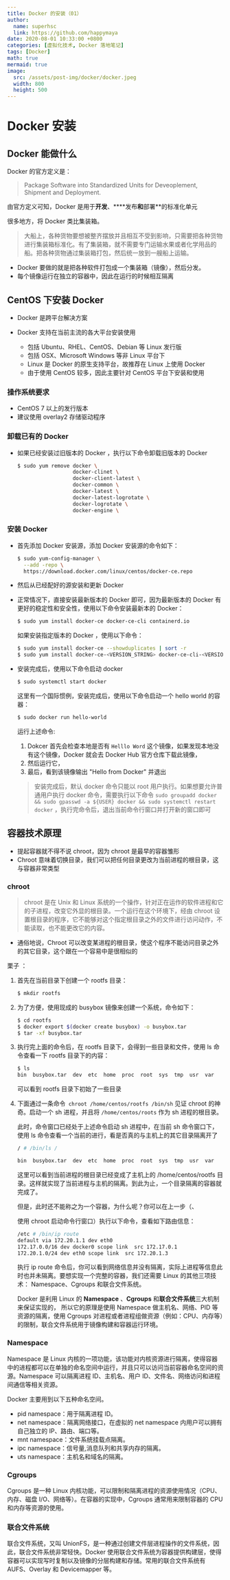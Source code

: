 ```yaml
---
title: Docker 的安装（01）
author:
  name: superhsc
  link: https://github.com/happymaya
date: 2020-08-01 10:33:00 +0800
categories: [虚拟化技术, Docker 落地笔记]
tags: [Docker]
math: true
mermaid: true
image:
  src: /assets/post-img/docker/docker.jpeg
  width: 800
  height: 500
---
```


# Docker 安装

## Docker 能做什么

Docker 的官方定义是：
> Package Software into Standardized Units for Deveoplement, Shipment and Deployment.

由官方定义可知，Docker 是用于**开发**、****发布**和**部署**的标准化单元

很多地方，将 Docker 类比集装箱。

> 大船上，各种货物要想被整齐摆放并且相互不受到影响，只需要把各种货物进行集装箱标准化。有了集装箱，就不需要专门运输水果或者化学用品的船。把各种货物通过集装箱打包，然后统一放到一艘船上运输。

- Docker 要做的就是把各种软件打包成一个集装箱（镜像），然后分发。
- 每个镜像运行在独立的容器中，因此在运行的时候相互隔离

## CentOS 下安装 Docker 

- Docker 是跨平台解决方案

- Docker 支持在当前主流的各大平台安装使用

  - 包括 Ubuntu、RHEL、CentOS、Debian 等 Linux 发行版
  - 包括 OSX、Microsoft Windows 等非 Linux 平台下
  - Linux 是 Docker 的原生支持平台，故推荐在 Linux 上使用 Docker
  - 由于使用 CentOS 较多，因此主要针对 CentOS 平台下安装和使用

  

### 操作系统要求

- CentOS 7 以上的发行版本
- 建议使用 overlay2 存储驱动程序

### 卸载已有的 Docker

- 如果已经安装过旧版本的 Docker ，执行以下命令卸载旧版本的 Docker

  ```bash
  $ sudo yum remove docker \
                    docker-clinet \
                    docker-client-latest \
                    docker-common \
                    docker-latest \
                    docker-latest-logrotate \
                    docker-logrotate \
                    docker-engine \
  ```

  

### 安装 Docker

- 首先添加 Docker 安装源，添加 Docker 安装源的命令如下：

  ```bash
  $ sudo yum-config-manager \
  	--add -repo \
  	https://download.docker.com/linux/centos/docker-ce.repo
  ```

- 然后从已经配好的源安装和更新 Docker

- 正常情况下，直接安装最新版本的 Docker 即可，因为最新版本的 Docker 有更好的稳定性和安全性，使用以下命令安装最新本的 Docker：

  ```bash
  $ sudo yum install docker-ce docker-ce-cli containerd.io
  ```

  如果安装指定版本的 Docker ，使用以下命令：

  ```bash
  $ sudo yum install docker-ce --showduplicates | sort -r
  $ sudo yum install docker-ce-<VERSION_STRING> docker-ce-cli-<VERSION_SPRING> containl'l'l'l'l'l'l'l'l'l'l'l'l'l'l'l'l'l'lerd.io
  ```

- 安装完成后，使用以下命令启动 docker

  ```bash
  $ sudo systemctl start docker
  ```

  这里有一个国际惯例，安装完成后，使用以下命令启动一个 hello world 的容器：

  ```bash
  $ sudo docker run hello-world
  ```

  运行上述命令:

  1. Dokcer 首先会检查本地是否有 `Helllo Word` 这个镜像，如果发现本地没有这个镜像，Docker 就会去 Docker Hub 官方仓库下载此镜像，
  2. 然后运行它，
  3. 最后，看到该镜像输出 "Hello from Docker" 并退出

  > 安装完成后，默认 docker 命令只能以 root 用户执行。如果想要允许普通用户执行 docker 命令，需要执行以下命令 `sudo groupadd docker && sudo gpasswd -a ${USER} docker && sudo systemctl restart docker` ，执行完命令后，退出当前命令行窗口并打开新的窗口即可  

  

  

## 容器技术原理

- 提起容器就不得不说 chroot，因为 chroot 是最早的容器雏形
- Chroot 意味着切换目录，我们可以把任何目录更改为当前进程的根目录，这与容器非常类型

### chroot

> chroot 是在 Unix 和 Linux 系统的一个操作，针对正在运作的软件进程和它的子进程，改变它外显的根目录。一个运行在这个环境下，经由 chroot 设置根目录的程序，它不能够对这个指定根目录之外的文件进行访问动作，不能读取，也不能更改它的内容。

- 通俗地说，Chroot 可以改变某进程的根目录，使这个程序不能访问目录之外的其它目录，这个跟在一个容易中是很相似的

栗子 ：

1. 首先在当前目录下创建一个 rootfs 目录：

   ```bash
   $ mkdir rootfs
   ```

2. 为了方便，使用现成的 busybox 镜像来创建一个系统，命令如下：

   ```bash
   $ cd rootfs
   $ docker export $(docker create busybox) -o busybox.tar
   $ tar -xf busybox.tar
   ```

3. 执行完上面的命令后，在 rootfs 目录下，会得到一些目录和文件，使用 ls 命令查看一下 rootfs 目录下的内容：

   ```bash
   $ ls
   bin  busybox.tar  dev  etc  home  proc  root  sys  tmp  usr  var
   ```

   可以看到 rootfs 目录下初始了一些目录

4. 下面通过一条命令` chroot /home/centos/rootfs /bin/sh`  见证 chroot 的神奇。启动一个 sh 进程，并且将 `/home/centos/roots` 作为 sh 进程的根目录。

   此时，命令窗口已经处于上述命令启动 sh 进程中，在当前 sh 命令窗口下，使用 ls 命令查看一个当前的进行，看是否真的与主机上的其它目录隔离开了

   ```bash
   / # /bin/ls /
   
   bin  busybox.tar  dev  etc  home  proc  root  sys  tmp  usr  var
   ```

   这里可以看到当前进程的根目录已经变成了主机上的 /home/centos/rootfs 目录。这样就实现了当前进程与主机的隔离。到此为止，一个目录隔离的容器就完成了。

   但是，此时还不能称之为一个容器，为什么呢？你可以在上一步（、

   使用 chroot 启动命令行窗口）执行以下命令，查看如下路由信息：

   ```bash
   /etc # /bin/ip route
   default via 172.20.1.1 dev eth0
   172.17.0.0/16 dev docker0 scope link  src 172.17.0.1
   172.20.1.0/24 dev eth0 scope link  src 172.20.1.3
   
   ```

   执行 ip route 命令后，你可以看到网络信息并没有隔离，实际上进程等信息此时也并未隔离。要想实现一个完整的容器，我们还需要 Linux 的其他三项技术： Namespace、Cgroups 和联合文件系统。

   Docker 是利用 Linux 的 **Namespace** 、**Cgroups** 和**联合文件系统**三大机制来保证实现的， 所以它的原理是使用 Namespace 做主机名、网络、PID 等资源的隔离，使用 Cgroups 对进程或者进程组做资源（例如：CPU、内存等）的限制，联合文件系统用于镜像构建和容器运行环境。

### Namespace

Namespace 是 Linux 内核的一项功能，该功能对内核资源进行隔离，使得容器中的进程都可以在单独的命名空间中运行，并且只可以访问当前容器命名空间的资源。Namespace 可以隔离进程 ID、主机名、用户 ID、文件名、网络访问和进程间通信等相关资源。

Docker 主要用到以下五种命名空间。

- pid namespace：用于隔离进程 ID。
- net namespace：隔离网络接口，在虚拟的 net namespace 内用户可以拥有自己独立的 IP、路由、端口等。
- mnt namespace：文件系统挂载点隔离。
- ipc namespace：信号量,消息队列和共享内存的隔离。
- uts namespace：主机名和域名的隔离。

### Cgroups

Cgroups 是一种 Linux 内核功能，可以限制和隔离进程的资源使用情况（CPU、内存、磁盘 I/O、网络等）。在容器的实现中，Cgroups 通常用来限制容器的 CPU 和内存等资源的使用。

### 联合文件系统

联合文件系统，又叫 UnionFS，是一种通过创建文件层进程操作的文件系统，因此，联合文件系统非常轻快。Docker 使用联合文件系统为容器提供构建层，使得容器可以实现写时复制以及镜像的分层构建和存储。常用的联合文件系统有 AUFS、Overlay 和 Devicemapper 等。

